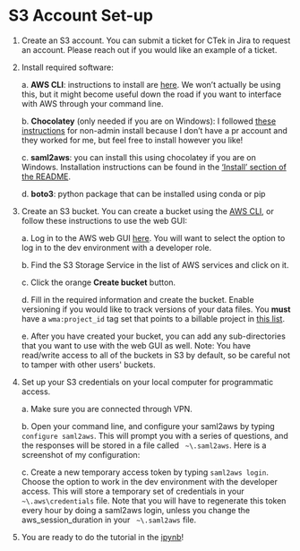 # S3 Account Set-up

1. Create an S3 account. You can submit a ticket for CTek in Jira to request an account. Please reach out if you would like an example of a ticket.

2. Install required software:

    a. **AWS CLI**: instructions to install are [here](https://docs.aws.amazon.com/cli/latest/userguide/getting-started-install.html). We won’t actually be using this, but it might become useful down the road if you want to interface with AWS through your command line.

    b. **Chocolatey** (only needed if you are on Windows): I followed [these instructions](https://docs.chocolatey.org/en-us/choco/setup#non-administrative-install) for non-admin install because I don’t have a pr account and they worked for me, but feel free to install however you like!

    c. **saml2aws**: you can install this using chocolatey if you are on Windows. Installation instructions can be found in the [‘Install’ section of the README](https://github.com/Versent/saml2aws#install).

    d. **boto3**: python package that can be installed using conda or pip

3. Create an S3 bucket. You can create a bucket using the [AWS CLI](https://docs.aws.amazon.com/cli/latest/reference/s3api/create-bucket.html), or follow these instructions to use the web GUI:

    a. Log in to the AWS web GUI [here](https://signin.aws.amazon.com/saml). You will want to select the option to log in to the dev environment with a developer role.

    b. Find the S3 Storage Service in the list of AWS services and click on it.

    c. Click the orange **Create bucket** button.

    d. Fill in the required information and create the bucket. Enable versioning if you would like to track versions of your data files. You **must** have a `wma:project_id` tag set that points to a billable project in [this list](https://code.chs.usgs.gov/ctek/assets/aws/mappings/-/blob/master/projects.yml).

    e. After you have created your bucket, you can add any sub-directories that you want to use with the web GUI as well. Note: You have read/write access to all of the buckets in S3 by default, so be careful not to tamper with other users' buckets.

4. Set up your S3 credentials on your local computer for programmatic access.

    a. Make sure you are connected through VPN.

    b. Open your command line, and configure your saml2aws by typing `configure saml2aws`. This will prompt you with a series of questions, and the responses will be stored in a file called ` ~\.saml2aws`. Here is a screenshot of my configuration:

    c. Create a new temporary access token by typing `saml2aws login`. Choose the option to work in the dev environment with the developer access. This will store a temporary set of credentials in your `~\.aws\credentials` file. Note that you will have to regenerate this token every hour by doing a saml2aws login, unless you change the aws_session_duration in your ` ~\.saml2aws` file.

5. You are ready to do the tutorial in the [ipynb](https://github.com/amsnyder/s3_demo/blob/main/s3_demo.ipynb)!
